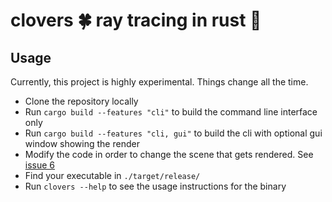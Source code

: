 # clovers 🍀 ray tracing in rust 🦀

## Usage

Currently, this project is highly experimental. Things change all the time.

- Clone the repository locally
- Run `cargo build --features "cli"` to build the command line interface only
- Run `cargo build --features "cli, gui"` to build the cli with optional gui window showing the render
- Modify the code in order to change the scene that gets rendered. See [issue 6](https://github.com/Walther/clovers/issues/6)
- Find your executable in `./target/release/`
- Run `clovers --help` to see the usage instructions for the binary
